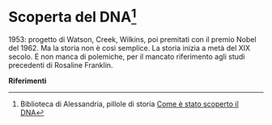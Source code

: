 
# Scoperta del DNA[^biblioale-dna]

1953: progetto di Watson, Creek, Wilkins, poi premitati con il premio Nobel del 1962. Ma la storia non è così semplice. La storia inizia a metà del XIX secolo. E non manca di polemiche, per il mancato riferimento agli studi precedenti di Rosaline Franklin.




**Riferimenti**
[^biblioale-dna]: Biblioteca di Alessandria, pillole di storia [Come è stato scoperto il DNA](https://www.youtube.com/watch?v=hk_xk_JYut0)
